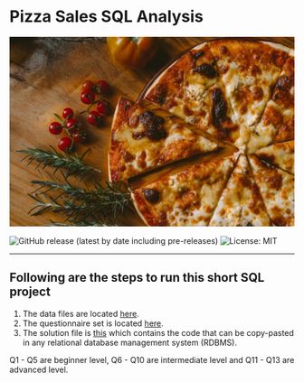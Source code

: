 # Pizza Sales SQL Analysis
<!-- Add banner here -->
![Banner](Pictures/ivan-torres-MQUqbmszGGM-unsplash-2.jpg)
<!-- Add buttons here -->
![GitHub release (latest by date including pre-releases)](https://img.shields.io/github/v/release/navendu-pottekkat/awesome-readme?include_prereleases)
![License: MIT](https://img.shields.io/badge/License-MIT-yellow.svg)

---
## Following are the steps to run this short SQL project
1. The data files are located [here](Data/).
2. The questionnaire set is located [here](Questions.txt).
3. The solution file is [this](SQL_Solution_and_Analysis.sql) which contains the code that can be copy-pasted in any relational database management system (RDBMS).

Q1 - Q5 are beginner level, Q6 - Q10 are intermediate level and Q11 - Q13 are advanced level. 
